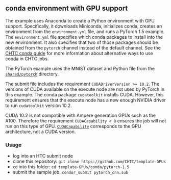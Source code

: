 ## conda environment with GPU support

The example uses Anaconda to create a Python environment with GPU support.
Specifically, it downloads Miniconda, initializes conda, creates an environment from the `environment.yml` file, and runs a PyTorch 1.5 example.
The `environment.yml` file specifies which conda packages to install into the new environment.
It also specifies that two of those packages should be obtained from the `pytorch` channel instead of the default channel.
See the [CHTC conda guide](https://chtc.cs.wisc.edu/uw-research-computing/conda-installation) for more information about alternative ways to use conda in CHTC jobs.

The PyTorch example uses the MNIST dataset and Python file from the [`shared/pytorch`](../../shared/pytorch) directory.

The submit file includes the requirement `CUDADriverVersion >= 10.2`.
The versions of CUDA available on the execute node are not used by PyTorch in this example.
The conda package `cudatoolkit` installs CUDA.
However, this requirement ensures that the execute node has a new enough NVIDIA driver to run `cudatoolkit` version 10.2.

CUDA 10.2 is not compatible with Ampere generation GPUs such as the A100.
Therefore the requirement `CUDACapability < 8` ensures the job will not run on this type of GPU.
[`CUDACapability`](https://en.wikipedia.org/wiki/CUDA#GPUs_supported) corresponds to the GPU architecture, not a CUDA version.

### Usage
- log into an HTC submit node
- clone this repository: `git clone https://github.com/CHTC/template-GPUs`
- `cd` into this folder: `cd template-GPUs/conda/pytorch-1.5`
- submit the sample job: `condor_submit pytorch_cnn.sub`
